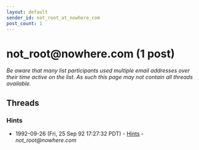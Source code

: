 ```yaml
---
layout: default
sender_id: not_root_at_nowhere_com
post_count: 1
---
```


# not_root<span>@</span>nowhere.com (1 post)

_Be aware that many list participants used multiple email addresses over their time active on the list. As such this page may not contain all threads available._

## Threads

### Hints
+ 1992-09-26 (Fri, 25 Sep 92 17:27:32 PDT) - [Hints](/archive/1992/09/dea8962389f95a613d81ddd1ee911ba94d52c9ffa1af91c5f3e2b33da1145de1) - _not_root@nowhere.com_

